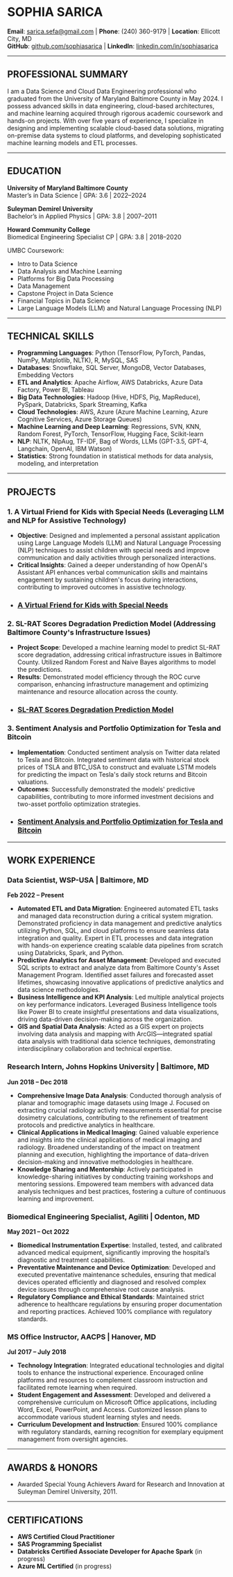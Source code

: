 # SOPHIA SARICA

**Email**: [sarica.sefa@gmail.com](mailto:sarica.sefa@gmail.com) | **Phone**: (240) 360-9179 | **Location**: Ellicott City, MD  
**GitHub**: [github.com/sophiasarica](https://github.com/sophiasarica) | **LinkedIn**: [linkedin.com/in/sophiasarica](https://www.linkedin.com/in/sophiasarica)

---

## PROFESSIONAL SUMMARY

I am a Data Science and Cloud Data Engineering professional who graduated from the University of Maryland Baltimore County in May 2024. I possess advanced skills in data engineering, cloud-based architectures, and machine learning acquired through rigorous academic coursework and hands-on projects. With over five years of experience, I specialize in designing and implementing scalable cloud-based data solutions, migrating on-premise data systems to cloud platforms, and developing sophisticated machine learning models and ETL processes.

---

## EDUCATION

**University of Maryland Baltimore County**  
Master’s in Data Science | GPA: 3.6 | 2022–2024

**Suleyman Demirel University**  
Bachelor’s in Applied Physics | GPA: 3.8 | 2007–2011

**Howard Community College**  
Biomedical Engineering Specialist CP | GPA: 3.8 | 2018–2020

UMBC Coursework:
- Intro to Data Science
- Data Analysis and Machine Learning
- Platforms for Big Data Processing
- Data Management
- Capstone Project in Data Science
- Financial Topics in Data Science
- Large Language Models (LLM) and Natural Language Processing (NLP)

---

## TECHNICAL SKILLS

- **Programming Languages**: Python (TensorFlow, PyTorch, Pandas, NumPy, Matplotlib, NLTK), R, MySQL, SAS
- **Databases**: Snowflake, SQL Server, MongoDB, Vector Databases, Embedding Vectors
- **ETL and Analytics**: Apache Airflow, AWS Databricks, Azure Data Factory, Power BI, Tableau
- **Big Data Technologies**: Hadoop (Hive, HDFS, Pig, MapReduce), PySpark, Databricks, Spark Streaming, Kafka
- **Cloud Technologies**: AWS, Azure (Azure Machine Learning, Azure Cognitive Services, Azure Storage Queues)
- **Machine Learning and Deep Learning**: Regressions, SVN, KNN, Random Forest, PyTorch, TensorFlow, Hugging Face, Scikit-learn
- **NLP**: NLTK, NlpAug, TF-IDF, Bag of Words, LLMs (GPT-3.5, GPT-4, Langchain, OpenAI, IBM Watson)
- **Statistics**: Strong foundation in statistical methods for data analysis, modeling, and interpretation

---

## PROJECTS

### 1. A Virtual Friend for Kids with Special Needs (Leveraging LLM and NLP for Assistive Technology)
- **Objective**: Designed and implemented a personal assistant application using Large Language Models (LLM) and Natural Language Processing (NLP) techniques to assist children with special needs and improve communication and daily activities through personalized interactions.
- **Critical Insights**: Gained a deeper understanding of how OpenAI's Assistant API enhances verbal communication skills and maintains engagement by sustaining children's focus during interactions, contributing to improved outcomes in assistive technology.
- ### [A Virtual Friend for Kids with Special Needs](https://github.com/sophiasarica/LLM-and-NLP-for-Assistive-Technology)  


### 2. SL-RAT Scores Degradation Prediction Model (Addressing Baltimore County's Infrastructure Issues)
- **Project Scope**: Developed a machine learning model to predict SL-RAT score degradation, addressing critical infrastructure issues in Baltimore County. Utilized Random Forest and Naive Bayes algorithms to model the predictions.
- **Results**: Demonstrated model efficiency through the ROC curve comparison, enhancing infrastructure management and optimizing maintenance and resource allocation across the county.
- ### [SL-RAT Scores Degradation Prediction Model](https://github.com/sophiasarica/SL-RAT-PROJECT/tree/main)  


### 3. Sentiment Analysis and Portfolio Optimization for Tesla and Bitcoin
- **Implementation**: Conducted sentiment analysis on Twitter data related to Tesla and Bitcoin. Integrated sentiment data with historical stock prices of TSLA and BTC_USA to construct and evaluate LSTM models for predicting the impact on Tesla's daily stock returns and Bitcoin valuations.
- **Outcomes**: Successfully demonstrated the models' predictive capabilities, contributing to more informed investment decisions and two-asset portfolio optimization strategies.
- ### [Sentiment Analysis and Portfolio Optimization for Tesla and Bitcoin](https://github.com/sophiasarica/)  


---

## WORK EXPERIENCE

### Data Scientist, WSP-USA | Baltimore, MD  
**Feb 2022 – Present**
- **Automated ETL and Data Migration**: Engineered automated ETL tasks and managed data reconstruction during a critical system migration. Demonstrated proficiency in data management and predictive analytics utilizing Python, SQL, and cloud platforms to ensure seamless data integration and quality. Expert in ETL processes and data integration with hands-on experience creating scalable data pipelines from scratch using Databricks, Spark, and Python.
- **Predictive Analytics for Asset Management**: Developed and executed SQL scripts to extract and analyze data from Baltimore County's Asset Management Program. Identified asset failures and forecasted asset lifetimes, showcasing innovative applications of predictive analytics and data science methodologies.
- **Business Intelligence and KPI Analysis**: Led multiple analytical projects on key performance indicators. Leveraged Business Intelligence tools like Power BI to create insightful presentations and data visualizations, driving data-driven decision-making across the organization.
- **GIS and Spatial Data Analysis**: Acted as a GIS expert on projects involving data analysis and mapping with ArcGIS—integrated spatial data analysis with traditional data science techniques, demonstrating interdisciplinary collaboration and technical expertise.

### Research Intern, Johns Hopkins University | Baltimore, MD  
**Jun 2018 – Dec 2018**
- **Comprehensive Image Data Analysis**: Conducted thorough analysis of planar and tomographic image datasets using Image J. Focused on extracting crucial radiology activity measurements essential for precise dosimetry calculations, contributing to the refinement of treatment protocols and predictive analytics in healthcare.
- **Clinical Applications in Medical Imaging**: Gained valuable experience and insights into the clinical applications of medical imaging and radiology. Broadened understanding of the impact on treatment planning and execution, highlighting the importance of data-driven decision-making and innovative methodologies in healthcare.
- **Knowledge Sharing and Mentorship**: Actively participated in knowledge-sharing initiatives by conducting training workshops and mentoring sessions. Empowered team members with advanced data analysis techniques and best practices, fostering a culture of continuous learning and improvement.

### Biomedical Engineering Specialist, Agiliti | Odenton, MD  
**May 2021 – Oct 2022**
- **Biomedical Instrumentation Expertise**: Installed, tested, and calibrated advanced medical equipment, significantly improving the hospital’s diagnostic and treatment capabilities.
- **Preventative Maintenance and Device Optimization**: Developed and executed preventative maintenance schedules, ensuring that medical devices operated efficiently and diagnosed and resolved complex device issues through comprehensive root cause analysis.
- **Regulatory Compliance and Ethical Standards**: Maintained strict adherence to healthcare regulations by ensuring proper documentation and reporting practices. Achieved 100% compliance with regulatory standards.

### MS Office Instructor, AACPS | Hanover, MD  
**Jul 2017 – July 2018**
- **Technology Integration**: Integrated educational technologies and digital tools to enhance the instructional experience. Encouraged online platforms and resources to complement classroom instruction and facilitated remote learning when required.
- **Student Engagement and Assessment**: Developed and delivered a comprehensive curriculum on Microsoft Office applications, including Word, Excel, PowerPoint, and Access. Customized lesson plans to accommodate various student learning styles and needs.
- **Curriculum Development and Instruction**: Ensured 100% compliance with regulatory standards, earning recognition for exemplary equipment management from oversight agencies.

---

## AWARDS & HONORS

- Awarded Special Young Achievers Award for Research and Innovation at Suleyman Demirel University, 2011.

---

## CERTIFICATIONS

- **AWS Certified Cloud Practitioner**
- **SAS Programming Specialist**
- **Databricks Certified Associate Developer for Apache Spark** (in progress)
- **Azure ML Certified** (in progress)


